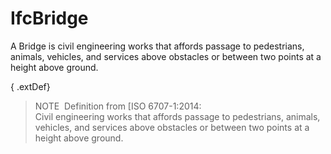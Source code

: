 IfcBridge
=========

A Bridge is civil engineering works that affords passage to pedestrians, animals, vehicles, and services above obstacles or between two points at a height above ground.

{ .extDef}
> NOTE&nbsp; Definition from [ISO 6707-1:2014:  
> Civil engineering works that affords passage to pedestrians, animals, vehicles, and services above obstacles or between two points at a height above ground.

